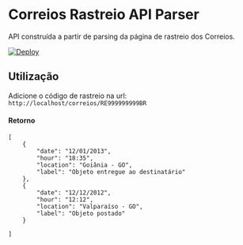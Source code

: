 
# Correios Rastreio API Parser
API construída a partir de parsing da página de rastreio dos Correios.

[![Deploy](https://img.shields.io/badge/demo-heroku-430098.svg)](https://correios-rastreio-api-parser.herokuapp.com/)


## Utilização
Adicione o código de rastreio na url:
`http://localhost/correios/RE999999999BR`

#### Retorno

    [
	    {
		    "date": "12/01/2013",
		    "hour": "18:35",
		    "location": "Goiânia - GO",
		    "label": "Objeto entregue ao destinatário"
	    },
	    {
		    "date": "12/12/2012",
		    "hour": "12:12",
		    "location": "Valparaíso - GO",
		    "label": "Objeto postado"
	    }

    ]
